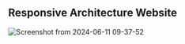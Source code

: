 ## Responsive Architecture Website

![Screenshot from 2024-06-11 09-37-52](https://github.com/irfan7o/architecture-website/assets/73951075/c5f42c6c-ac9f-4575-bd6f-c00bc38a93f7)
